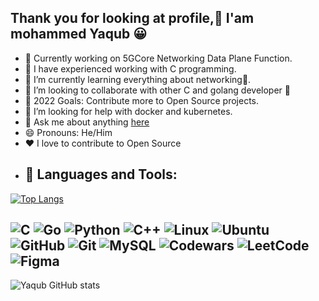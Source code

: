 ##   Thank you for looking at profile,👋 I'am mohammed Yaqub :grinning: 
 

- 🔭 Currently working on 5GCore Networking Data Plane Function.
- 🔭 I have experienced working with C programming.
- 🌱 I’m currently learning everything about networking🤣.
- 👯 I’m looking to collaborate with other C and golang developer :handshake:	
- 🥅 2022 Goals: Contribute more to Open Source projects.
- 🤔 I’m looking for help with docker and kubernetes.
- 💬 Ask me about anything [here](https://github.com/mohammedyaqub/mohammedyaqub/issues)
- 😄 Pronouns: He/Him
- :heart: I love to contribute to Open Source  
- ## 🧰 Languages and Tools:
<!--- <p align="center">
<img src="https://raw.githubusercontent.com/github/explore/80688e429a7d4ef2fca1e82350fe8e3517d3494d/topics/python/python.png" alt="Python" height="40" style="vertical-align:top; margin:4px">
<img align="center" alt="MySQL" width="80px" src="https://raw.githubusercontent.com/github/explore/80688e429a7d4ef2fca1e82350fe8e3517d3494d/topics/mysql/mysql.png" style="vertical-align:top; margin:15px"/>
<img align="center" alt="Git" width="80px" src="https://raw.githubusercontent.com/github/explore/80688e429a7d4ef2fca1e82350fe8e3517d3494d/topics/git/git.png" style="vertical-align:top; margin:15px"/>
<img src="https://raw.githubusercontent.com/github/explore/80688e429a7d4ef2fca1e82350fe8e3517d3494d/topics/visual-studio-code/visual-studio-code.png" alt="VS Code" height="40" style="vertical-align:top; margin:4px">
</p>

-->
[![Top Langs](https://github-readme-stats.vercel.app/api/top-langs/?username=mohammedyaqub)](https://https://github.com/mohammedyaqub/mohammedyaqub/edit/main/README.md)


![C](https://img.shields.io/badge/c-%2300599C.svg?style=for-the-badge&logo=c&logoColor=white)
![Go](https://img.shields.io/badge/go-%2300ADD8.svg?style=for-the-badge&logo=go&logoColor=white)
![Python](https://img.shields.io/badge/python-3670A0?style=for-the-badge&logo=python&logoColor=ffdd54)
![C++](https://img.shields.io/badge/c++-%2300599C.svg?style=for-the-badge&logo=c%2B%2B&logoColor=white)
![Linux](https://img.shields.io/badge/Linux-FCC624?style=for-the-badge&logo=linux&logoColor=black)
![Ubuntu](https://img.shields.io/badge/Ubuntu-E95420?style=for-the-badge&logo=ubuntu&logoColor=white)
![GitHub](https://img.shields.io/badge/github-%23121011.svg?style=for-the-badge&logo=github&logoColor=white)
![Git](https://img.shields.io/badge/git-%23F05033.svg?style=for-the-badge&logo=git&logoColor=white)
![MySQL](https://img.shields.io/badge/mysql-%2300f.svg?style=for-the-badge&logo=mysql&logoColor=white)
![Codewars](https://img.shields.io/badge/Codewars-B1361E?style=for-the-badge&logo=codewars&logoColor=grey)
![LeetCode](https://img.shields.io/badge/LeetCode-000000?style=for-the-badge&logo=LeetCode&logoColor=#d16c06)
![Figma](https://img.shields.io/badge/figma-%23F24E1E.svg?style=for-the-badge&logo=figma&logoColor=white)
---
![Yaqub GitHub stats](https://github-readme-stats.vercel.app/api?username=mohammedyaqub&show_icons=true&theme=radical)

